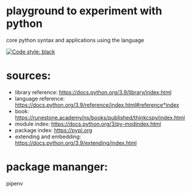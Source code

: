 # playground to experiment with python

core python syntax and applications using the language

[![Code style: black](https://img.shields.io/badge/code%20style-black-000000.svg)](https://github.com/psf/black)

# sources:

* library reference: https://docs.python.org/3.9/library/index.html
* language reference: https://docs.python.org/3.9/reference/index.html#reference*index
* book: https://runestone.academy/ns/books/published/thinkcspy/index.html
* module index: https://docs.python.org/3/py-modindex.html
* package index: https://pypi.org
* extending and embedding: https://docs.python.org/3.9/extending/index.html


# package mananger:
pipenv



